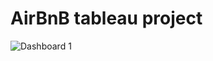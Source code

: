 # AirBnB tableau project
![Dashboard 1](https://user-images.githubusercontent.com/105707762/193458711-be0f90dc-6a30-4681-82b3-166f1b1fcd19.png)
